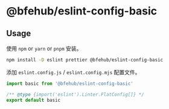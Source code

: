 # @bfehub/eslint-config-basic

## Usage

使用 `npm` or `yarn` or `pnpm` 安装。

```sh
npm install -D eslint prettier @bfehub/eslint-config-basic
```

添加 `eslint.config.js` / `eslint.config.mjs` 配置文件。

```js
import basic from '@bfehub/eslint-config-basic'

/** @type {import('eslint').Linter.FlatConfig[]} */
export default basic
```
